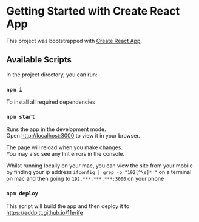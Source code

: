 # Getting Started with Create React App

This project was bootstrapped with [Create React App](https://github.com/facebook/create-react-app).

## Available Scripts

In the project directory, you can run:

### `npm i`

To install all required dependencies

### `npm start`

Runs the app in the development mode.\
Open [http://localhost:3000](http://localhost:3000) to view it in your browser.

The page will reload when you make changes.\
You may also see any lint errors in the console.

Whilst running locally on your mac, you can view the site from your mobile by finding your ip address `ifconfig | grep -o "192[^\s]* "` on a terminal on mac
and then going to `192.***.***.***:3000` on your phone

### `npm deploy`

This script will build the app and then deploy it to https://eddpitt.github.io/11erife


